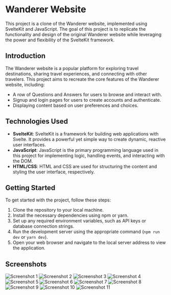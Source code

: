 # Wanderer Website 

This project is a clone of the Wanderer website, implemented using SvelteKit and JavaScript. The goal of this project is to replicate the functionality and design of the original Wanderer website while leveraging the power and flexibility of the SvelteKit framework.

## Introduction

The Wanderer website is a popular platform for exploring travel destinations, sharing travel experiences, and connecting with other travelers. This project aims to recreate the core features of the Wanderer website, including:

- A row of Questions and Answers for users to browse and interact with.
- Signup and login pages for users to create accounts and authenticate.
- Displaying content based on user preferences and choices.

## Technologies Used

- **SvelteKit**: SvelteKit is a framework for building web applications with Svelte. It provides a powerful yet simple way to create dynamic, reactive user interfaces.
- **JavaScript**: JavaScript is the primary programming language used in this project for implementing logic, handling events, and interacting with the DOM.
- **HTML/CSS**: HTML and CSS are used for structuring the content and styling the user interface, respectively.

## Getting Started

To get started with the project, follow these steps:

1. Clone the repository to your local machine.
2. Install the necessary dependencies using npm or yarn.
3. Set up any required environment variables, such as API keys or database connection strings.
4. Run the development server using the appropriate command (`npm run dev` or `yarn dev`).
5. Open your web browser and navigate to the local server address to view the application.

## Screenshots

![Screenshot 1](https://github.com/shw1/Wanderer-website/blob/main/image1.png)
![Screenshot 2](https://github.com/shw1/Wanderer-website/blob/main/image2.png)
![Screenshot 3](https://github.com/shw1/Wanderer-website/blob/main/image3.png)
![Screenshot 4](https://github.com/shw1/Wanderer-website/blob/main/image4.png)
![Screenshot 5](https://github.com/shw1/Wanderer-website/blob/main/image5.png)
![Screenshot 6](https://github.com/shw1/Wanderer-website/blob/main/image6.png)
![Screenshot 7](https://github.com/shw1/Wanderer-website/blob/main/image7.png)
![Screenshot 8](https://github.com/shw1/Wanderer-website/blob/main/image8.png)
![Screenshot 9](https://github.com/shw1/Wanderer-website/blob/main/image9.png)
![Screenshot 10](https://github.com/shw1/Wanderer-website/blob/main/image10.png)
![Screenshot 11](https://github.com/shw1/Wanderer-website/blob/main/image11.png)
